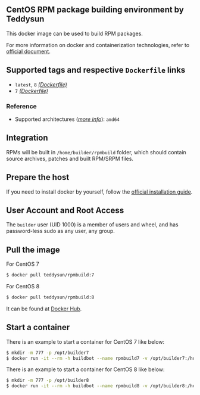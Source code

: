 ## CentOS RPM package building environment by Teddysun

This docker image can be used to build RPM packages.

For more information on docker and containerization technologies, refer to [official document][1].

## Supported tags and respective `Dockerfile` links

- `latest`, `8` [*(Dockerfile)*][2]
- `7` [*(Dockerfile)*][3]

### Reference

- Supported architectures ([*more info*][4]): `amd64`

## Integration

RPMs will be built in `/home/builder/rpmbuild` folder, which should contain source archives, patches and built RPM/SRPM files.

## Prepare the host

If you need to install docker by yourself, follow the [official installation guide][5].

## User Account and Root Access

The `builder` user (UID 1000) is a member of users and wheel, and has password-less sudo as any user, any group.

## Pull the image

For CentOS 7

```bash
$ docker pull teddysun/rpmbuild:7
```

For CentOS 8

```bash
$ docker pull teddysun/rpmbuild:8
```

It can be found at [Docker Hub][6].

## Start a container

There is an example to start a container for CentOS 7 like below:

```bash
$ mkdir -m 777 -p /opt/builder7
$ docker run -it --rm -h buildbot --name rpmbuild7 -v /opt/builder7:/home/builder/rpmbuild teddysun/rpmbuild:7
```

There is an example to start a container for CentOS 8 like below:

```bash
$ mkdir -m 777 -p /opt/builder8
$ docker run -it --rm -h buildbot --name rpmbuild8 -v /opt/builder8:/home/builder/rpmbuild teddysun/rpmbuild:8
```


[1]: https://docs.docker.com/
[2]: https://github.com/teddysun/across/blob/master/docker/rpmbuild/Dockerfile.rpmbuild8
[3]: https://github.com/teddysun/across/blob/master/docker/rpmbuild/Dockerfile.rpmbuild7
[4]: https://github.com/docker-library/official-images#architectures-other-than-amd64
[5]: https://docs.docker.com/install/
[6]: https://hub.docker.com/r/teddysun/rpmbuild/
